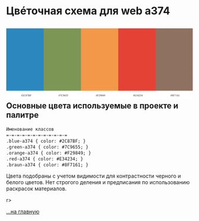 <div class="navi"><nav id="navi"><!-- js --></nav></div>

# Цвéточная схема для web a374

![](/docs/assets/img/colors-a374ru.jpeg)
Основные цвета используемые в проекте и палитре
---

    Именование классов 
    =-=-=-=-=-=-=-=-=-=-=-=
    .blue-a374 { color: #2C87BF; }
    .green-a374 { color: #7C9655; }
    .orange-a374 { color: #F29849; }
    .red-a374 { color: #E34234; }
    .braun-a374 { color: #8F7161; }


Цвета подобраны с учетом видимости для контрастности черного и белого цветов. 
Нет строгого деления и предписания по использованию раскрасок материалов.

r>

[…на главную](/)

<br>

<script src="assets/js/navi.js"></script>